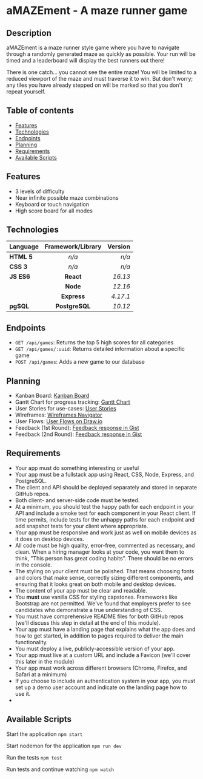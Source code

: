 # aMAZEment - A maze runner game

## Description
aMAZEment is a maze runner style game where you have to navigate through a randomly generated maze as quickly as possible. Your run will be timed and a leaderboard will display the best runners out there!

There is one catch... you cannot see the entire maze! You will be limited to a reduced viewport of the maze and must traverse it to win. But don't worry; any tiles you have already stepped on will be marked so that you don't repeat yourself.

## Table of contents

*  [Features](#features)
*  [Technologies](#technologies)
*  [Endpoints](#endpoints)
*  [Planning](#planning)
*  [Requirements](#requirements)
*  [Available Scripts](#available-scripts)
  
## Features
 - 3 levels of difficulty
 - Near infinite possible maze combinations
 - Keyboard or touch navigation
 - High score board for all modes

## Technologies
| Language | Framework/Library | Version |
| :--- | :---: | ---: |
| **HTML 5** | *n/a* | *n/a* |
| **CSS 3** | *n/a* | *n/a* |
| **JS ES6** | **React** | *16.13* |
| | **Node** | *12.16* |
| | **Express** | *4.17.1* |
| **pgSQL** | **PostgreSQL** | *10.12* |


## Endpoints
- `GET /api/games`: Returns the top 5 high scores for all categories
- `GET /api/games/:uuid`: Returns detailed information about a specific game
- `POST /api/games`: Adds a new game to our database
  
## Planning
- Kanban Board: [Kanban Board](https://github.com/sinsys/amazement_client/projects/1)
- Gantt Chart for progress tracking: [Gantt Chart](https://docs.google.com/spreadsheets/d/1G_G0ksrQKUb6JlzIhDMscehSxYiok8L5uuWnNtSqWow/edit?usp=sharing)
- User Stories for use-cases: [User Stories](https://docs.google.com/spreadsheets/d/1G_G0ksrQKUb6JlzIhDMscehSxYiok8L5uuWnNtSqWow/edit#gid=253511204?usp=sharing)
- Wireframes: [Wireframes Navigator](https://sinsys.github.io/amazement_client/wireframes/index.html)
- User Flows: [User Flows on Draw.io](https://drive.google.com/file/d/186u-Wz0U53KK0lntC3kkYo8_H7HqwFfp/view?usp=sharing)
- Feedback (1st Round): [Feedback response in Gist](https://gist.github.com/sinsys/e27cdeb263a5455df61886512cb4ec7b)
- Feedback (2nd Round): [Feedback response in Gist](https://gist.github.com/sinsys/6859502b71d56e2f613b22f3707b1461)

## Requirements
- Your app must do something interesting or useful
- Your app must be a fullstack app using React, CSS, Node, Express, and PostgreSQL.
- The client and API should be deployed separately and stored in separate GitHub repos.
- Both client- and server-side code must be tested.
- At a minimum, you should test the happy path for each endpoint in your API and include a smoke test for each component in your React client. If time permits, include tests for the unhappy paths for each endpoint and add snapshot tests for your client where appropriate.
- Your app must be responsive and work just as well on mobile devices as it does on desktop devices.
- All code must be high quality, error-free, commented as necessary, and clean. When a hiring manager looks at your code, you want them to think, "This person has great coding habits". There should be no errors in the console.
- The styling on your client must be polished. That means choosing fonts and colors that make sense, correctly sizing different components, and ensuring that it looks great on both mobile and desktop devices.
- The content of your app must be clear and readable.
- You **must** use vanilla CSS for styling capstones. Frameworks like Bootstrap are not permitted. We've found that employers prefer to see candidates who demonstrate a true understanding of CSS.
- You must have comprehensive README files for both GitHub repos (we'll discuss this step in detail at the end of this module).
- Your app must have a landing page that explains what the app does and how to get started, in addition to pages required to deliver the main functionality.
- You must deploy a live, publicly-accessible version of your app.
- Your app must live at a custom URL and include a Favicon (we'll cover this later in the module)
- Your app must work across different browsers (Chrome, Firefox, and Safari at a minimum)
- If you choose to include an authentication system in your app, you must set up a demo user account and indicate on the landing page how to use it.
- 
## Available Scripts

Start the application `npm start`

Start nodemon for the application `npm run dev`

Run the tests `npm test`

Run tests and continue watching `npm watch`
